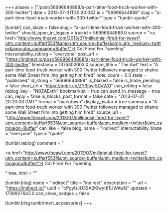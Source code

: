 +++
aliases = ["/post/56996644888/a-part-time-food-truck-worker-with-300-twitter"]
date = 2013-07-31T20:20:03Z
id = "56996644888"
slug = "a-part-time-food-truck-worker-with-300-twitter"
type = "tumblr-quote"

[tumblr]
can_blaze = false
slug = "a-part-time-food-truck-worker-with-300-twitter"
should_open_in_legacy = true
id = 56996644888.0
source = "<a href=\"http://www.theawl.com/2013/07/millennial-fired-for-tweet?utm_content=bufferf553f&amp;utm_source=buffer&amp;utm_medium=twitter&amp;utm_campaign=Buffer\">I Got Fired For Tweeting</a>"
interactability_reblog = "everyone"
post_url = "https://indirect.io/post/56996644888/a-part-time-food-truck-worker-with-300-twitter"
timestamp = 1375302003.0
source_title = "The Awl"
text = "A part-time food-truck worker with 300 Twitter followers managed to shame some Wall Street firm into getting him fired"
note_count = 0.0
state = "published"
id_string = "56996644888"
is_blazed = false
is_blaze_pending = false
short_url = "https://tmblr.co/ZY3jbyr5GyWO"
can_reblog = false
reblog_key = "N0ZAExtN"
bookmarklet = true
can_send_in_message = true
can_reply = false
is_blocks_post_format = false
date = "2013-07-31 20:20:03 GMT"
format = "markdown"
display_avatar = true
summary = "A part-time food-truck worker with 300 Twitter followers managed to shame some Wall Street firm into getting him fired"
source_url = "http://www.theawl.com/2013/07/millennial-fired-for-tweet?utm_content=bufferf553f&utm_source=buffer&utm_medium=twitter&utm_campaign=Buffer"
can_like = false
blog_name = "indirect"
interactability_blaze = "everyone"
type = "quote"

[tumblr.reblog]
comment = "<p><a href=\"http://www.theawl.com/2013/07/millennial-fired-for-tweet?utm_content=bufferf553f&utm_source=buffer&utm_medium=twitter&utm_campaign=Buffer\">I Got Fired For Tweeting</a></p>"
tree_html = ""

[tumblr.blog]
name = "indirect"
title = "indirect"
description = ""
url = "https://indirect.io/"
uuid = "t:PgyUJU3SA2Klwyt81UWAwQ"
updated = 1739927643.0
can_show_badges = false

[tumblr.blog.tumblrmart_accessories]
+++
